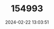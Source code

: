 ---
title: "154993"
category: "Pteraclis aesticola"
draft: false
date: 2024-02-22 13:03:51
languages:
  English: ["Fanfish", "Pacific Fanfish"]
  Spanish; Castilian: ["Abanico del Pacífico"]
  Japanese: ["Benten-uo"]
  Danish: ["Storfinnet havbrasen"]
---